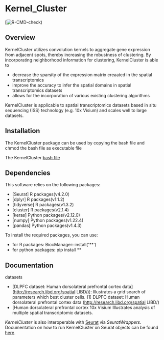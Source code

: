 # Kernel_Cluster

<!-- README.md is generated from README.Rmd. Please edit that file -->
<!-- badges: start -->

[![R-CMD-check](https://github.com/yuelinbaby/Kernel_Cluster))
<!-- badges: end -->

## Overview

KernelCluster utilizes convolution kernels to aggregate gene expression
from adjacent spots, thereby increasing the robustness of clustering. 
By incorporating neighborhood information for clustering, KernelCluster is able to

-   decrease the sparsity of the expression matrix creaated in the spatial transcriptomics 
-   improve the accuracy to infer the spatial domains in spatial transcriptomics datasets
-   allows for the incorporation of various existing clustering
algorithms

KernelCluster is applicable to spatial transcriptomics datasets based in situ sequencing (ISS) technology (e.g. 10x
Visium) and scales well to large datasets. 


## Installation

The KernelCluster package can be used by copying the bash file  and chmod the bash file as executable file

The KernelCluster [bash file](https://github.com/yuelinbaby/Kernel_Cluster/blob/main/KernelKcluster.bash)


## Dependencies

This software relies on the following packages:

- [Seurat] R packages(v4.2.0)
- [dplyr] R packages(v1.1.2)
- [tidyverse] R packages(v1.3.2)
- [cluster] R packages(v2.1.4)
- [keras] Python packages(v2.12.0)
- [numpy] Python packages(v1.22.4)
- [pandas] Python packages(v1.4.3)

To install the required packages, you can use:
- for R packages: BiocManager::install('**')
- for python packages: pip install **

## Documentation

datasets

-   [DLPFC dataset: Human dorsolateral prefrontal cortex data](http://research.libd.org/spatial LIBD/)):
    Illustrates a grid search of parameters which best cluster cells.
(1) DLPFC dataset: Human dorsolateral prefrontal cortex data (http://research.libd.org/spatial LIBD/) 
-   [Human dorsolateral prefrontal cortex 10x Visium
    Illustrates analysis of multiple spatial transcriptomic datasets.
    
*KernelCluster* is also interoperable with
[Seurat](https://satijalab.org/seurat/) via *SeuratWrappers*.
Documentation on how to run KernelCluster on Seurat objects can be found
[here](/banksy.md).


